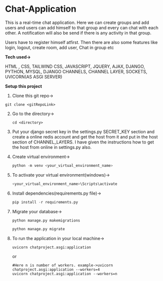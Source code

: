 # Chat-Application
<p>This is a real-time chat application. Here we can create groups and add users and users can add himself to that group and every can chat with each other. A notification will also be send if there is any activity in that group.</p>
<P>Users have to register himself atfirst. Then there are also some features like login, logout, create room, add user, Chat in group etc</P>

**Tech used->**
<p> HTML , CSS, TAILWIND CSS, JAVASCRIPT, JQUERY, AJAX, DJANGO, PYTHON, MYSQL, DJANGO CHANNELS, CHANNEL LAYER, SOCKETS, UVICORN(AS ASGI SERVER)</p>

**Setup this project**
1. Clone this git repo->

  ```git
  git clone <gitRepoLink>
  ```
2. Go to the directory->

   ```git
   cd <directory>
   ```
   
3. Put your django secret key in the settings.py SECRET_KEY section and create a online redis account and get the host from it and put in the host section of CHANNEL_LAYERS. I have given the instructions how to get the host from online in settings.py also.
   
4. Create virtual environment->
   
   ```python
   python -m venv <your_virtual_environment_name>
   ```
5. To activate your virtual environment(windows)->

   ```python
   <your_virtual_environment_name>\Scripts\activate
   ```
   
6. Install dependencies(requirements.py file)->
   
   ```python
   pip install -r requirements.py
   ```

7. Migrate your database->

   ```python
   python manage.py makemigrations
   ```

   ```python
   python manage.py migrate
   ```

8. To run the application in your local machine->
   
   ```uvicorn
   uvicorn chatproject.asgi:application
   ```
   or
   
   ```uvicorn
   #Here n is number of workers. example->uvicorn chatproject.asgi:application --workers=4
   uvicorn chatproject.asgi:application --workers=n
   ```

